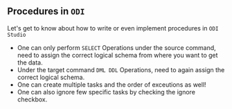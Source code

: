 ## Procedures in `ODI`

Let's get to know about how to write or even implement procedures in `ODI Studio`
- One can only perform `SELECT` Operations under the source command, need to assign the correct logical schema from where you want to get the data.
- Under the target command `DML DDL` Operations, need to again assign the correct logical schema.
- One can create multiple tasks and the order of exceutions as well!
- One can also ignore few specific tasks by checking the ignore checkbox.
